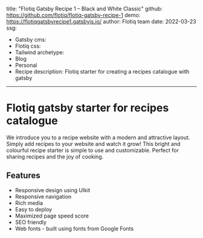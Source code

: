 title: "Flotiq Gatsby Recipe 1 – Black and White Classic"
github: https://github.com/flotiq/flotiq-gatsby-recipe-1
demo: https://flotiqgatsbyrecipe1.gatsbyjs.io/
author: Flotiq team
date: 2022-03-23
ssg:
  - Gatsby
cms:
  - Flotiq 
css:
  - Tailwind
archetype:
  - Blog
  - Personal
  - Recipe
description: Flotiq starter for creating a recipes catalogue with gatsby
---

# Flotiq gatsby starter for recipes catalogue

We introduce you to a recipe website with a modern and attractive layout. Simply add recipes to your website and watch it grow! This bright and colourful recipe starter is simple to use and customizable. Perfect for sharing recipes and the joy of cooking.

## Features

* Responsive design using UIkit
* Responsive navigation
* Rich media
* Easy to deploy
* Maximized page speed score
* SEO friendly
* Web fonts - built using fonts from Google Fonts 
